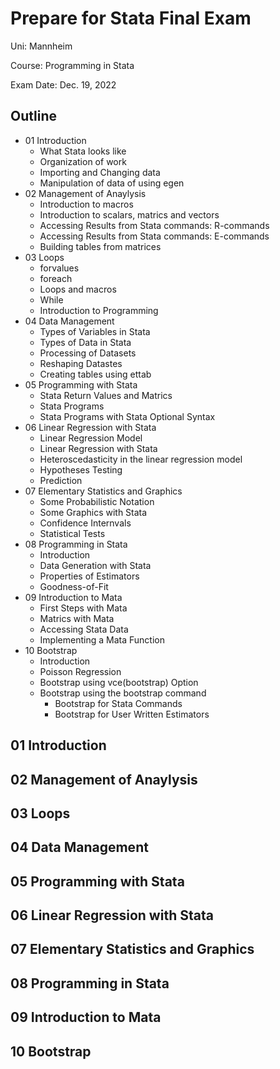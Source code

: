 # Prepare for Stata Final Exam

Uni: Mannheim

Course: Programming in Stata

Exam Date: Dec. 19, 2022

## Outline

* 01 Introduction
    * What Stata looks like
    * Organization of work
    * Importing and Changing data
    * Manipulation of data of using egen
* 02 Management of Anaylysis
    * Introduction to macros
    * Introduction to scalars, matrics and vectors
    * Accessing Results from Stata commands: R-commands
    * Accessing Results from Stata commands: E-commands
    * Building tables from matrices
* 03 Loops
    * forvalues
    * foreach
    * Loops and macros
    * While
    * Introduction to Programming
* 04 Data Management
    * Types of Variables in Stata
    * Types of Data in Stata
    * Processing of Datasets
    * Reshaping Datastes
    * Creating tables using ettab
* 05 Programming with Stata
    * Stata Return Values and Matrics
    * Stata Programs
    * Stata Programs with Stata Optional Syntax
* 06 Linear Regression with Stata
    * Linear Regression Model
    * Linear Regression with Stata
    * Heteroscedasticity in the linear regression model
    * Hypotheses Testing
    * Prediction
* 07 Elementary Statistics and Graphics
    * Some Probabilistic Notation
    * Some Graphics with Stata
    * Confidence Internvals
    * Statistical Tests
* 08 Programming in Stata
    * Introduction
    * Data Generation with Stata
    * Properties of Estimators
    * Goodness-of-Fit
* 09 Introduction to Mata
    * First Steps with Mata
    * Matrics with Mata
    * Accessing Stata Data 
    * Implementing a Mata Function
* 10 Bootstrap
    * Introduction 
    * Poisson Regression
    * Bootstrap using vce(bootstrap) Option
    * Bootstrap using the bootstrap command
         * Bootstrap for Stata Commands
         * Bootstrap for User Written Estimators
         
## 01 Introduction
## 02 Management of Anaylysis
## 03 Loops
## 04 Data Management
## 05 Programming with Stata
## 06 Linear Regression with Stata
## 07 Elementary Statistics and Graphics
## 08 Programming in Stata
## 09 Introduction to Mata
## 10 Bootstrap


